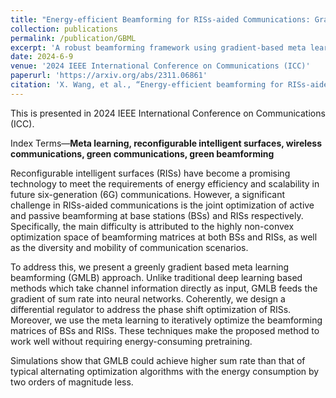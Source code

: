 ```yaml
---
title: "Energy-efficient Beamforming for RISs-aided Communications: Gradient Based Meta Learning"
collection: publications
permalink: /publication/GBML
excerpt: 'A robust beamforming framework using gradient-based meta learning for highly non-convex optimization problems.'
date: 2024-6-9
venue: '2024 IEEE International Conference on Communications (ICC)'
paperurl: 'https://arxiv.org/abs/2311.06861'
citation: 'X. Wang, et al., “Energy-efficient beamforming for RISs-aided communications: gradient based meta learning,” in Proc. of the 2024 IEEE International Conference on Communications (ICC), June 9, 2024.'
---
```


This is presented in 2024 IEEE International Conference on Communications (ICC).

Index Terms—**Meta learning, reconfigurable intelligent surfaces, wireless communications, green communications, green beamforming**

Reconfigurable intelligent surfaces (RISs) have become a promising technology to meet the requirements of energy efficiency and scalability in future six-generation (6G) communications. However, a significant challenge in RISs-aided communications is the joint optimization of active and passive beamforming at base stations (BSs) and RISs respectively. Specifically, the main difficulty is attributed to the highly non-convex optimization space of beamforming matrices at both BSs and RISs, as well as the diversity and mobility of communication scenarios.

To address this, we present a greenly gradient based meta learning beamforming (GMLB) approach. Unlike traditional deep learning based methods which take channel information directly as input, GMLB feeds the gradient of sum rate into neural networks. Coherently, we design a differential regulator to address the phase shift optimization of RISs. Moreover, we use the meta learning to iteratively optimize the beamforming matrices of BSs and RISs. These techniques make the proposed method to work well without requiring energy-consuming pretraining.

Simulations show that GMLB could achieve higher sum rate than that of typical alternating optimization algorithms with the energy consumption by two orders of magnitude less. 
